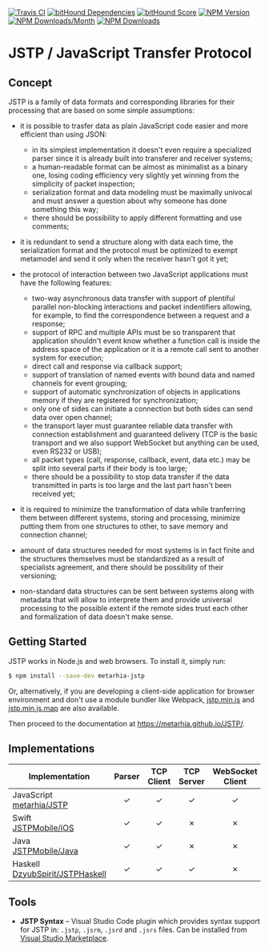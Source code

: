 [![Travis CI](https://travis-ci.org/metarhia/JSTP.svg?branch=master)](https://travis-ci.org/metarhia/JSTP)
[![bitHound Dependencies](https://www.bithound.io/github/metarhia/JSTP/badges/dependencies.svg)](https://www.bithound.io/github/metarhia/JSTP/master/dependencies/npm)
[![bitHound Score](https://www.bithound.io/github/metarhia/JSTP/badges/score.svg)](https://www.bithound.io/github/metarhia/JSTP)
[![NPM Version](https://badge.fury.io/js/metarhia-jstp.svg)](https://badge.fury.io/js/metarhia-jstp)
[![NPM Downloads/Month](https://img.shields.io/npm/dm/metarhia-jstp.svg)](https://www.npmjs.com/package/metarhia-jstp)
[![NPM Downloads](https://img.shields.io/npm/dt/metarhia-jstp.svg)](https://www.npmjs.com/package/metarhia-jstp)

# JSTP / JavaScript Transfer Protocol

## Concept

JSTP is a family of data formats and corresponding libraries for their
processing that are based on some simple assumptions:

* it is possible to trasfer data as plain JavaScript code easier and
  more efficient than using JSON:
  - in its simplest implementation it doesn't even require a specialized
    parser since it is already built into transferer and receiver systems;
  - a human-readable format can be almost as minimalist as a binary one,
    losing coding efficiency very slightly yet winning from the simplicity
    of packet inspection;
  - serialization format and data modeling must be maximally univocal and
    must answer a question about why someone has done something this way;
  - there should be possibility to apply different formatting and use
    comments;

* it is redundant to send a structure along with data each time, the
  serialization format and the protocol must be optimized to exempt
  metamodel and send it only when the receiver hasn't got it yet;

* the protocol of interaction between two JavaScript applications must
  have the following features:
  - two-way asynchronous data transfer with support of plentiful parallel
    non-blocking interactions and packet indentifiers allowing, for example,
    to find the correspondence between a request and a response;
  - support of RPC and multiple APIs must be so transparent that application
    shouldn't event know whether a function call is inside the address space
    of the application or it is a remote call sent to another system for
    execution;
  - direct call and response via callback support;
  - support of translation of named events with bound data and named channels
    for event grouping;
  - support of automatic synchronization of objects in applications memory
    if they are registered for synchronization;
  - only one of sides can initiate a connection but both sides can send data
    over open channel;
  - the transport layer must guarantee reliable data transfer with connection
    establishment and guaranteed delivery (TCP is the basic transport and we
    also support WebSocket but anything can be used, even RS232 or USB);
  - all packet types (call, response, callback, event, data etc.) may be split
    into several parts if their body is too large;
  - there should be a possibility to stop data transfer if the data transmitted
    in parts is too large and the last part hasn't been received yet;

* it is required to minimize the transformation of data while tranferring them
  between different systems, storing and processing, minimize putting them from
  one structures to other, to save memory and connection channel;

* amount of data structures needed for most systems is in fact finite and the
  structures themselves must be standardized as a result of specialists
  agreement, and there should be possibility of their versioning;

* non-standard data structures can be sent between systems along with metadata
  that will allow to interprete them and provide universal processing to the
  possible extent if the remote sides trust each other and formalization of
  data doesn't make sense.

## Getting Started

JSTP works in Node.js and web browsers. To install it, simply run:

```sh
$ npm install --save-dev metarhia-jstp
```

Or, alternatively, if you are developing a client-side application for browser
environment and don't use a module bundler like Webpack,
[jstp.min.js](https://metarhia.github.io/JSTP/dist/jstp.min.js) and
[jstp.min.js.map](https://metarhia.github.io/JSTP/dist/jstp.min.js.map) are
also available.

Then proceed to the documentation at <https://metarhia.github.io/JSTP/>.

## Implementations

| Implementation | Parser | TCP Client | TCP Server | WebSocket Client | WebSocket Server |
| --- | :---: | :---: | :---: | :---: | :---: |
| JavaScript<br>[metarhia/JSTP](https://github.com/metarhia/JSTP) | ✓ | ✓ | ✓ | ✓ | ✓ |
| Swift<br>[JSTPMobile/iOS](https://github.com/JSTPMobile/iOS) | ✓ | ✓ | ✗ | ✗ | ✗ |
| Java<br>[JSTPMobile/Java](https://github.com/JSTPMobile/Java) | ✓ | ✓ | ✗ | ✗ | ✗ |
| Haskell<br>[DzyubSpirit/JSTPHaskell](https://github.com/DzyubSpirit/JSTPHaskell) | ✓ | ✓ | ✓ | ✗ | ✗ |

## Tools

* **JSTP Syntax** – Visual Studio Code plugin which provides syntax support for JSTP in: `.jstp`, `.jsrm`, `.jsrd` and `.jsrs` files. Can be installed from [Visual Studio Marketplace](http://bit.ly/jstp-vscode).
